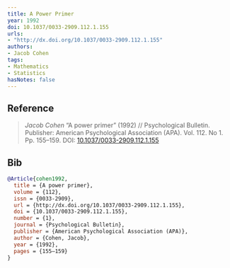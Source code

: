 ```yaml
---
title: A Power Primer
year: 1992
doi: 10.1037/0033-2909.112.1.155
urls:
- "http://dx.doi.org/10.1037/0033-2909.112.1.155"
authors:
- Jacob Cohen
tags:
- Mathematics
- Statistics
hasNotes: false
---
```


## Reference

> <i>Jacob Cohen</i> “A power primer” (1992) // Psychological Bulletin. Publisher: American Psychological Association (APA). Vol.&nbsp;112. No&nbsp;1. Pp.&nbsp;155–159. DOI:&nbsp;<a href='https://doi.org/10.1037/0033-2909.112.1.155'>10.1037/0033-2909.112.1.155</a>

## Bib

```bib
@Article{cohen1992,
  title = {A power primer},
  volume = {112},
  issn = {0033-2909},
  url = {http://dx.doi.org/10.1037/0033-2909.112.1.155},
  doi = {10.1037/0033-2909.112.1.155},
  number = {1},
  journal = {Psychological Bulletin},
  publisher = {American Psychological Association (APA)},
  author = {Cohen, Jacob},
  year = {1992},
  pages = {155–159}
}
```
